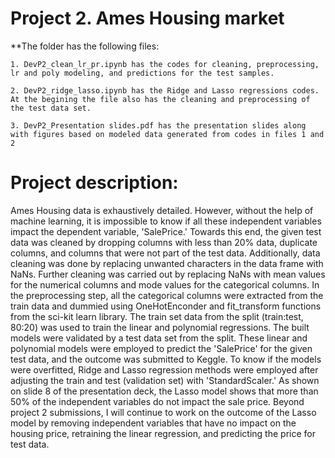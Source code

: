   # Project 2. Ames Housing market
   
   **The folder has the following files:

    1. DevP2_clean_lr_pr.ipynb has the codes for cleaning, preprocessing, lr and poly modeling, and predictions for the test samples.
    
    2. DevP2_ridge_lasso.ipynb has the Ridge and Lasso regressions codes. At the begining the file also has the cleaning and preprocessing of the test data set.
   
    3. DevP2_Presentation slides.pdf has the presentation slides along with figures based on modeled data generated from codes in files 1 and 2
    
# Project description:
Ames Housing data is exhaustively detailed. However, without the help of machine learning, it is impossible to know if all these independent variables impact the dependent variable, 'SalePrice.' Towards this end, the given test data was cleaned by dropping columns with less than 20% data, duplicate columns, and columns that were not part of the test data. Additionally, data cleaning was done by replacing unwanted characters in the data frame with NaNs. Further cleaning was carried out by replacing NaNs with mean values for the numerical columns and mode values for the categorical columns. In the preprocessing step, all the categorical columns were extracted from the train data and dummied using OneHotEnconder and fit_transform functions from the sci-kit learn library. The train set data from the split (train:test, 80:20) was used to train the linear and polynomial regressions. The built models were validated by a test data set from the split. These linear and polynomial models were employed to predict the 'SalePrice' for the given test data, and the outcome was submitted to Keggle. To know if the models were overfitted, Ridge and Lasso regression methods were employed after adjusting the train and test (validation set) with 'StandardScaler.' As shown on slide 8 of the presentation deck, the Lasso model shows that more than 50% of the independent variables do not impact the sale price. Beyond project 2 submissions, I will continue to work on the outcome of the Lasso model by removing independent variables that have no impact on the housing price, retraining the linear regression, and predicting the price for test data. 